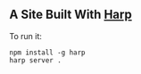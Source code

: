 ## A Site Built With [Harp](http://harpjs.com/)

To run it:

    npm install -g harp
    harp server .
